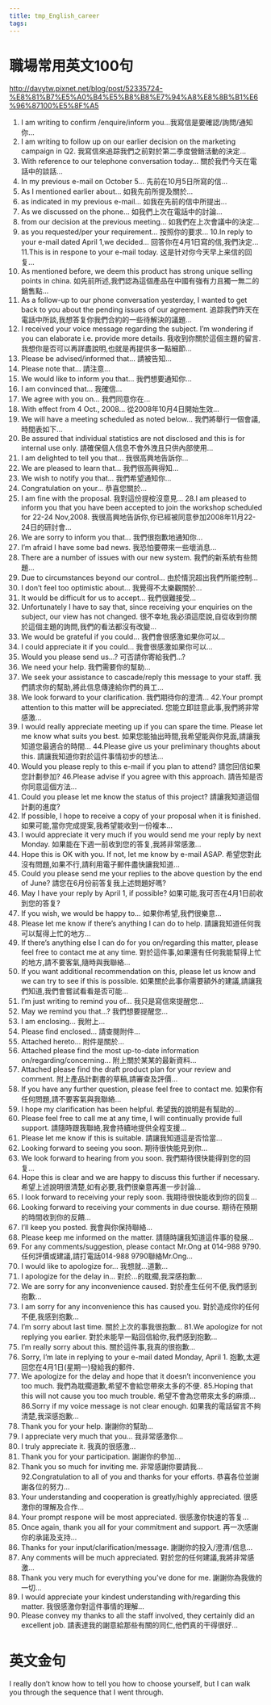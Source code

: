 ```yaml
---
title: tmp_English_career
tags:
---
```

職場常用英文100句
===
http://davytw.pixnet.net/blog/post/52335724-%E8%81%B7%E5%A0%B4%E5%B8%B8%E7%94%A8%E8%8B%B1%E6%96%87100%E5%8F%A5

1. I am writing to confirm /enquire/inform you…
​我寫信是要確認/詢問/通知你…
2. I am writing to follow up on our earlier decision on the marketing campaign in Q2.
我寫信來追踪我們之前對於第二季度營銷活動的決定…
3. With reference to our telephone conversation today…
關於我們今天在電話中的談話…
4. In my previous e-mail on October 5…
先前在10月5日所寫的信…
5. As I mentioned earlier about…
如我先前所提及關於…
6. as indicated in my previous e-mail…
如我在先前的信中所提出…
7. As we discussed on the phone…
如我們上次在電話中的討論…
8. from our decision at the previous meeting…
如我們在上次會議中的決定…
9. as you requested/per your requirement…
按照你的要求…
10.In reply to your e-mail dated April 1,we decided…
回答你在4月1日寫的信,我們決定…
11.This is in respone to your e-mail today.
这是针对你今天早上来信的回复…
12. As mentioned before, we deem this product has strong unique selling points in china.
如先前所述,我們認為這個產品在中國有強有力且獨一無二的銷售點…
13. As a follow-up to our phone conversation yesterday, I wanted to get back to you about the pending issues of our agreement.
追踪我們昨天在電話中所談,我想答复你我們合約的一些待解決的議題…
14. I received your voice message regarding the subject. I’m wondering if you can elaborate i.e. provide more details.
我收到你關於這個主題的留言.我想你是否可以再詳盡說明,也就是再提供多一點細節…
15. Please be advised/informed that…
請被告知…
16. Please note that…
請注意…
17. We would like to inform you that…
我們想要通知你…
18. I am convinced that…
我確信…
19. We agree with you on…
我們同意你在…
20. With effect from 4 Oct., 2008…
從2008年10月4日開始生效…
21. We will have a meeting scheduled as noted below…
我們將舉行一個會議,時間表如下…
22. Be assured that individual statistics are not disclosed and this is for internal use only.
請確保個人信息不會外洩且只供內部使用…
23. I am delighted to tell you that…
我很高興地告訴你…
24. We are pleased to learn that…
我們很高興得知…
25. We wish to notify you that…
我們希望通知你…
26. Congratulation on your…
​恭喜您關於…
27. I am fine with the proposal.
我對這份提桉沒意見…
28.I am pleased to inform you that you have been accepted to join the workshop scheduled for 22-24 Nov,2008.
我很高興地告訴你,你已經被同意參加2008年11月22-24日的研討會…
29. We are sorry to inform you that…
我們很抱歉地通知你…
30. I’m afraid I have some bad news.
我恐怕要帶來一些壞消息…
31. There are a number of issues with our new system.
我們的新系統有些問題…
32. Due to circumstances beyond our control…
由於情況超出我們所能控制…
33. I don’t feel too optimistic about…
我覺得不太樂觀關於…
34. It would be difficult for us to accept…
我們很難接受…
35. Unfortunately I have to say that, since receiving your enquiries on the subject, our view has not changed.
很不幸地,我必須這麼說,自從收到你關於這個主題的詢問,我們的看法都沒有改變…
36. We would be grateful if you could…
我們會很感激如果你可以…
37. I could appreciate it if you could…
我會很感激如果你可以…
38. Would you please send us…?
可否請你寄給我們…?
39. We need your help.
我們需要你的幫助…
40. We seek your assistance to cascade/reply this message to your staff.
我們請求你的幫助,將此信息傳達給你們的員工…
41. We look forward to your clarification.
我們期待你的澄清…
42.Your prompt attention to this matter will be appreciated.
您能立即註意此事,我們將非常感激…
43. I would really appreciate meeting up if you can spare the time. Please let me know what suits you best.
如果您能抽出時間,我希望能與你見面,請讓我知道您最適合的時間…
44.Please give us your preliminary thoughts about this.
請讓我知道你對於這件事情初步的想法…
45. Would you please reply to this e-mail if you plan to attend?
請您回信如果您計劃參加?
46.Please advise if you agree with this approach.
請告知是否你同意這個方法…
47. Could you please let me know the status of this project?
請讓我知道這個計劃的進度?
48. If possible, I hope to receive a copy of your proposal when it is finished.
如果可能,當你完成提案,我希望能收到一份複本…
49. I would appreciate it very much if you would send me your reply by next Monday.
如果能在下週一前收到您的答复,我將非常感激…
50. Hope this is OK with you. If not, let me know by e-mail ASAP.
希望您對此沒有問題,如果不行,請利用電子郵件盡快讓我知道…
51. Could you please send me your replies to the above question by the end of June?
請您在6月份前答复我上述問題好嗎?
52. May I have your reply by April 1, if possible?
如果可能,我可否在4月1日前收到您的答复?
53. If you wish, we would be happy to…
如果你希望,我們很樂意…
54. Please let me know if there’s anything I can do to help.
請讓我知道任何我可以幫得上忙的地方…
55. If there’s anything else I can do for you on/regarding this matter, please feel free to contact me at any time.
對於這件事,如果還有任何我能幫得上忙的地方,請不要客氣,隨時與我聯絡…
56. If you want additional recommendation on this, please let us know and we can try to see if this is possible.
如果關於此事你需要額外的建議,請讓我們知道,我們會嘗試看看是否可能…
57. I’m just writing to remind you of…
我只是寫信來提醒您…
58. May we remind you that…?
我們想要提醒您…
59. I am enclosing…
我附上…
60. Please find enclosed…
請查閱附件…
61. Attached hereto…
附件是關於…
62. Attached please find the most up-to-date information on/regarding/concerning…
附上關於某某的最新資料…
63. Attached please find the draft product plan for your review and comment.
附上產品計劃書的草稿,請審查及評價…
64. If you have any further question, please feel free to contact me.
如果你有任何問題,請不要客氣與我聯絡…
65. I hope my clarification has been helpful.
希望我的說明是有幫助的…
66. Please feel free to call me at any time, I will continually provide full support.
請隨時跟我聯絡,我會持續地提供全程支援…
67. Please let me know if this is suitable.
請讓我知道這是否恰當…
68. Looking forward to seeing you soon.
期待很快能見到你…
69. We look forward to hearing from you soon.
我們期待很快能得到您的回复…
70. Hope this is clear and we are happy to discuss this further if necessary.
希望上述說明很清楚,如有必要,我們很樂意再進一步討論…
71. I look forward to receiving your reply soon.
我期待很快能收到你的回复…
72. Looking forward to receiving your comments in due course.
期待在預期的時間收到你的反饋…
73. I’ll keep you posted.
​我會與你保持聯絡…
74. Please keep me informed on the matter.
請隨時讓我知道這件事的發展…
75. For any comments/suggestion, please contact Mr.Ong at 014-988 9790.
任何評價或建議,請打電話014-988 9790聯絡Mr.Ong…
76. I would like to apologize for…
我想就…道歉…
77. I apologize for the delay in…
對於…的耽擱,我深感抱歉…
78. We are sorry for any inconvenience caused.
對於產生任何不便,我們感到抱歉…
79. I am sorry for any inconvenience this has caused you.
對於造成你的任何不便,我感到抱歉…
80. I’m sorry about last time.
關於上次的事我很抱歉…
81.We apologize for not replying you earlier.
對於未能早一點回信給你,我們感到抱歉…
82. I’m really sorry about this.
關於這件事,我真的很抱歉…
83. Sorry, I’m late in replying to your e-mail dated Monday, April 1.
抱歉,太遲回您在4月1日(星期一)發給我的郵件.
84. We apologize for the delay and hope that it doesn’t inconvenience you too much.
我們為耽擱道歉,希望不會給您帶來太多的不便.
85.Hoping that this will not cause you too much trouble.
希望不會為您帶來太多的麻煩…
86.Sorry if my voice message is not clear enough.
如果我的電話留言不夠清楚,我深感抱歉…
87. Thank you for your help.
謝謝你的幫助…
88. I appreciate very much that you…
我非常感激你…
89. I truly appreciate it.
我真的很感激…
90. Thank you for your participation.
謝謝你的參加…
91. Thank you so much for inviting me.
非常感謝你要請我…
92.Congratulation to all of you and thanks for your efforts.
恭喜各位並謝謝各位的努力…
93. Your understanding and cooperation is greatly/highly appreciated.
很感激你的理解及合作…
94. Your prompt respone will be most appreciated.
很感激你快速的答复…
95. Once again, thank you all for your commitment and support.
再一次感謝你的承諾及支持…
96. Thanks for your input/clarification/message.
謝謝你的投入/澄清/信息…
97. Any comments will be much appreciated.
對於您的任何建議,我將非常感激…
98. Thank you very much for everything you’ve done for me.
謝謝你為我做的一切…
99. I would appreciate your kindest understanding with/regarding this matter.
我很感激​​你對這件事情的理解…
100. Please convey my thanks to all the staff involved, they certainly did an excellent job.
請表達我的謝意給那些有關的同仁,他們真的干得很好…

英文金句
===

I really don’t know how to tell you how to choose yourself, but I can walk you through the sequence that I went through. 